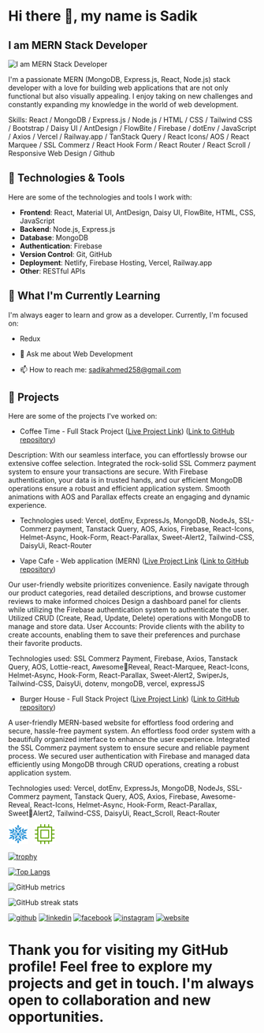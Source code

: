# Hi there 👋, my name is Sadik
## I am MERN Stack Developer
![I am MERN Stack Developer](https://media.licdn.com/dms/image/D5616AQF1v4W5rBLZuA/profile-displaybackgroundimage-shrink_350_1400/0/1694199631930?e=1700697600&v=beta&t=tLd2a3oQ1I_W-vTRg6qHTL0t-giYHQcYH0ghB0HzI-4)

I'm a passionate MERN (MongoDB, Express.js, React, Node.js) stack developer with a love for building web applications that are not only functional but also visually appealing. I enjoy taking on new challenges and constantly expanding my knowledge in the world of web development.

Skills: React / MongoDB / Express.js / Node.js / HTML / CSS / Tailwind CSS / Bootstrap / Daisy UI / AntDesign / FlowBite / Firebase / dotEnv / JavaScript / Axios / Vercel / Railway.app / TanStack Query / React Icons/ AOS / React Marquee / SSL Commerz / React Hook Form / React Router / React Scroll / Responsive Web Design / Github

## 🔧 Technologies & Tools

Here are some of the technologies and tools I work with:

- **Frontend**: React, Material UI, AntDesign, Daisy UI, FlowBite, HTML, CSS, JavaScript
- **Backend**: Node.js, Express.js
- **Database**: MongoDB
- **Authentication**: Firebase
- **Version Control**: Git, GitHub
- **Deployment**: Netlify, Firebase Hosting, Vercel, Railway.app
- **Other**: RESTful APIs

## 🌱 What I'm Currently Learning

I'm always eager to learn and grow as a developer. Currently, I'm focused on:

- Redux

- 💬 Ask me about Web Development 
- 📫 How to reach me: sadikahmed258@gmail.com

## 💼 Projects

Here are some of the projects I've worked on:

* Coffee Time - Full Stack Project ([Live Project Link](https://coffee-time-007.web.app)) ([Link to GitHub repository](https://github.com/Sadik-Ahmmed-Tonmoy/Coffee-Time-Client))

Description: With our seamless interface, you can effortlessly browse our extensive coffee selection.
Integrated the rock-solid SSL Commerz payment system to ensure your transactions are secure.
With Firebase authentication, your data is in trusted hands, and our efficient MongoDB operations ensure a
robust and efficient application system.
Smooth animations with AOS and Parallax effects create an engaging and dynamic experience.

- Technologies used: Vercel, dotEnv, ExpressJs, MongoDB, NodeJs, SSL-Commerz payment, Tanstack Query,
AOS, Axios, Firebase, React-Icons, Helmet-Async, Hook-Form, React-Parallax, Sweet-Alert2, Tailwind-CSS,
DaisyUi, React-Router

* Vape Cafe - Web application (MERN) ([Live Project Link](https://vape-cafe-007.web.app/) ([Link to GitHub repository](https://github.com/Sadik-Ahmmed-Tonmoy/vape-cafe-client))

Our user-friendly website prioritizes convenience. Easily navigate through our product categories, read
detailed descriptions, and browse customer reviews to make informed choices
Design a dashboard panel for clients while utilizing the Firebase authentication system to authenticate the user.
Utilized CRUD (Create, Read, Update, Delete) operations with MongoDB to manage and store data.
User Accounts: Provide clients with the ability to create accounts, enabling them to save their preferences and
purchase their favorite products.

Technologies used: SSL Commerz Payment, Firebase, Axios, Tanstack Query, AOS, Lottie-react, AwesomeReveal, React-Marquee, React-Icons, Helmet-Async, Hook-Form, React-Parallax, Sweet-Alert2, SwiperJs,
Tailwind-CSS, DaisyUi, dotenv, mongoDB, vercel, expressJS

* Burger House - Full Stack Project ([Live Project Link](https://burger-week-007.web.app/)) ([Link to GitHub repository](https://github.com/Sadik-Ahmmed-Tonmoy/Burger-Week-Client))

A user-friendly MERN-based website for effortless food ordering and secure, hassle-free payment system.
An effortless food order system with a beautifully organized interface to enhance the user experience.
Integrated the SSL Commerz payment system to ensure secure and reliable payment process.
We secured user authentication with Firebase and managed data efficiently using MongoDB through CRUD
operations, creating a robust application system.

Technologies used: Vercel, dotEnv, ExpressJs, MongoDB, NodeJs, SSL-Commerz payment, Tanstack Query,
AOS, Axios, Firebase, Awesome-Reveal, React-Icons, Helmet-Async, Hook-Form, React-Parallax, SweetAlert2, Tailwind-CSS, DaisyUi, React_Scroll, React-Router



<a href='https://archiveprogram.github.com/'><img src='https://raw.githubusercontent.com/acervenky/animated-github-badges/master/assets/acbadge.gif' width='40' height='40'></a> <a href='https://docs.github.com/en/developers'><img src='https://raw.githubusercontent.com/acervenky/animated-github-badges/master/assets/devbadge.gif' width='40' height='40'></a> 


[![trophy](https://github-profile-trophy.vercel.app/?username=Sadik-Ahmmed-Tonmoy)](https://github.com/ryo-ma/github-profile-trophy)

[![Top Langs](https://github-readme-stats.vercel.app/api/top-langs/?username=Sadik-Ahmmed-Tonmoy)](https://github.com/anuraghazra/github-readme-stats)

![GitHub metrics](https://metrics.lecoq.io/Sadik-Ahmmed-Tonmoy)  

![GitHub streak stats](https://streak-stats.demolab.com/?user=Sadik-Ahmmed-Tonmoy)  




[<img src='https://cdn.jsdelivr.net/npm/simple-icons@3.0.1/icons/github.svg' alt='github' height='40'>](https://github.com/Sadik-Ahmmed-Tonmoy)  [<img src='https://cdn.jsdelivr.net/npm/simple-icons@3.0.1/icons/linkedin.svg' alt='linkedin' height='40'>](https://www.linkedin.com/in/sadikahmmedtonmoy/)  [<img src='https://cdn.jsdelivr.net/npm/simple-icons@3.0.1/icons/facebook.svg' alt='facebook' height='40'>](https://www.facebook.com/sadikahmedtonmoy)  [<img src='https://cdn.jsdelivr.net/npm/simple-icons@3.0.1/icons/instagram.svg' alt='instagram' height='40'>](https://www.instagram.com/sadikahmedtonmoy/)  [<img src='https://cdn.jsdelivr.net/npm/simple-icons@3.0.1/icons/icloud.svg' alt='website' height='40'>](https://sadik-ahmmed-007.web.app/)  
# Thank you for visiting my GitHub profile! Feel free to explore my projects and get in touch. I'm always open to collaboration and new opportunities.


